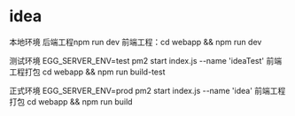 # idea

本地环境
后端工程npm run dev
前端工程：cd webapp && npm run dev

测试环境
EGG_SERVER_ENV=test pm2 start index.js --name 'ideaTest'
前端工程打包 cd webapp && npm run build-test

正式环境
EGG_SERVER_ENV=prod pm2 start index.js --name 'idea'
前端工程打包 cd webapp && npm run build